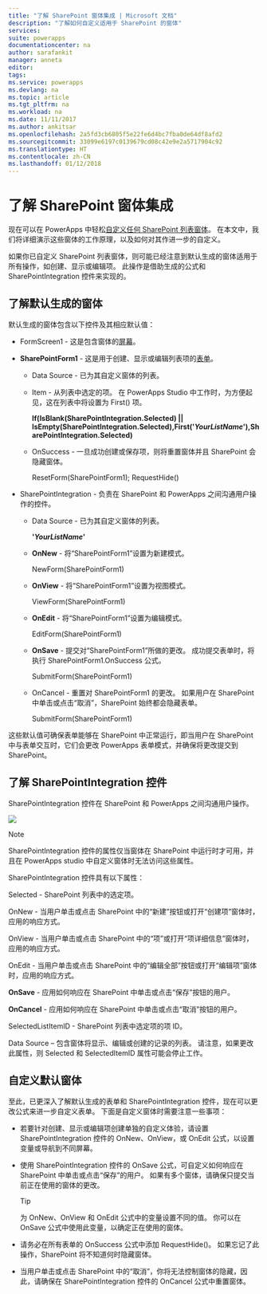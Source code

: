 ```yaml
---
title: "了解 SharePoint 窗体集成 | Microsoft 文档"
description: "了解如何自定义适用于 SharePoint 的窗体"
services: 
suite: powerapps
documentationcenter: na
author: sarafankit
manager: anneta
editor: 
tags: 
ms.service: powerapps
ms.devlang: na
ms.topic: article
ms.tgt_pltfrm: na
ms.workload: na
ms.date: 11/11/2017
ms.author: ankitsar
ms.openlocfilehash: 2a5fd3cb6805f5e22fe6d4bc7fba0de64df8afd2
ms.sourcegitcommit: 33099e6197c0139679cd08c42e9e2a5717904c92
ms.translationtype: HT
ms.contentlocale: zh-CN
ms.lasthandoff: 01/12/2018
---
```

# <a name="understand-sharepoint-forms-integration"></a>了解 SharePoint 窗体集成
现在可以在 PowerApps 中轻松[自定义任何 SharePoint 列表窗体](customize-list-form.md)。 在本文中，我们将详细演示这些窗体的工作原理，以及如何对其作进一步的自定义。

如果你已自定义 SharePoint 列表窗体，则可能已经注意到默认生成的窗体适用于所有操作，如创建、显示或编辑项。 此操作是借助生成的公式和 SharePointIntegration 控件来实现的。

## <a name="understand-the-default-generated-form"></a>了解默认生成的窗体

默认生成的窗体包含以下控件及其相应默认值：

* FormScreen1 - 这是包含窗体的[屏幕](./controls/control-screen.md)。

* **SharePointForm1** - 这是用于创建、显示或编辑列表项的[表单](working-with-forms.md)。

    * Data Source - 已为其自定义窗体的列表。

    * Item - 从列表中选定的项。 在 PowerApps Studio 中工作时，为方便起见，这在列表中将设置为 First() 项。

        **If(IsBlank(SharePointIntegration.Selected) || IsEmpty(SharePointIntegration.Selected),First('*YourListName*'),SharePointIntegration.Selected)**

    * OnSuccess - 一旦成功创建或保存项，则将重置窗体并且 SharePoint 会隐藏窗体。

        ResetForm(SharePointForm1); RequestHide()

* SharePointIntegration - 负责在 SharePoint 和 PowerApps 之间沟通用户操作的控件。

    * Data Source - 已为其自定义窗体的列表。

        **'*YourListName*'**

    * **OnNew** - 将“SharePointForm1”设置为新建模式。

        NewForm(SharePointForm1)

    * **OnView** - 将“SharePointForm1”设置为视图模式。

        ViewForm(SharePointForm1)

    * **OnEdit** - 将“SharePointForm1”设置为编辑模式。

        EditForm(SharePointForm1)

    * **OnSave** - 提交对“SharePointForm1”所做的更改。 成功提交表单时，将执行 SharePointForm1.OnSuccess 公式。

        SubmitForm(SharePointForm1)

    * OnCancel - 重置对 SharePointForm1 的更改。 如果用户在 SharePoint 中单击或点击“取消”，SharePoint 始终都会隐藏表单。

        SubmitForm(SharePointForm1)

这些默认值可确保表单能够在 SharePoint 中正常运行，即当用户在 SharePoint 中与表单交互时，它们会更改 PowerApps 表单模式，并确保将更改提交到 SharePoint。

## <a name="understand-the-sharepointintegration-control"></a>了解 SharePointIntegration 控件
SharePointIntegration 控件在 SharePoint 和 PowerApps 之间沟通用户操作。

![](./media/sharepoint-form-integration/sharepointintegration-object.png)

>[!NOTE]
>SharePointIntegration 控件的属性仅当窗体在 SharePoint 中运行时才可用，并且在 PowerApps studio 中自定义窗体时无法访问这些属性。

SharePointIntegration 控件具有以下属性：

Selected - SharePoint 列表中的选定项。

OnNew - 当用户单击或点击 SharePoint 中的“新建”按钮或打开“创建项”窗体时，应用的响应方式。

OnView - 当用户单击或点击 SharePoint 中的“项”或打开“项详细信息”窗体时，应用的响应方式。

OnEdit - 当用户单击或点击 SharePoint 中的“编辑全部”按钮或打开“编辑项”窗体时，应用的响应方式。

**OnSave** - 应用如何响应在 SharePoint 中单击或点击“保存”按钮的用户。

**OnCancel** - 应用如何响应在 SharePoint 中单击或点击“取消”按钮的用户。

SelectedListItemID - SharePoint 列表中选定项的项 ID。

Data Source – 包含窗体将显示、编辑或创建的记录的列表。 请注意，如果更改此属性，则 Selected 和 SelectedItemID 属性可能会停止工作。

## <a name="customize-the-default-form"></a>自定义默认窗体
至此，已更深入了解默认生成的表单和 SharePointIntegration 控件，现在可以更改公式来进一步自定义表单。 下面是自定义窗体时需要注意一些事项：

* 若要针对创建、显示或编辑项创建单独的自定义体验，请设置 SharePointIntegration 控件的 OnNew、OnView，或 OnEdit 公式，以设置变量或导航到不同屏幕。

* 使用 SharePointIntegration 控件的 OnSave 公式，可自定义如何响应在 SharePoint 中单击或点击“保存”的用户。 如果有多个窗体，请确保只提交当前正在使用的窗体的更改。

    >[!TIP]
     为 OnNew、OnView 和 OnEdit 公式中的变量设置不同的值。 你可以在 OnSave 公式中使用此变量，以确定正在使用的窗体。

* 请务必在所有表单的 OnSuccess 公式中添加 RequestHide()。 如果忘记了此操作，SharePoint 将不知道何时隐藏窗体。

* 当用户单击或点击 SharePoint 中的“取消”，你将无法控制窗体的隐藏，因此，请确保在 SharePointIntegration 控件的 OnCancel 公式中重置窗体。
